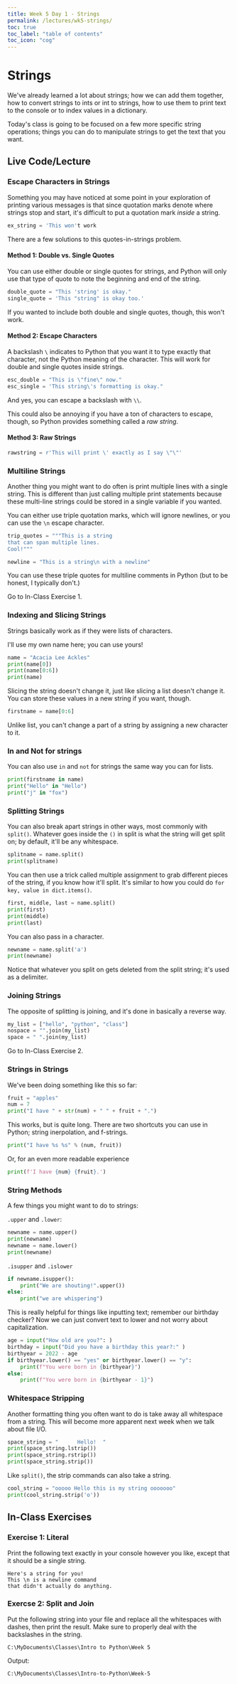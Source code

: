 ```yaml
---
title: Week 5 Day 1 - Strings
permalink: /lectures/wk5-strings/
toc: true
toc_label: "table of contents"
toc_icon: "cog"
---
```


# Strings

We've already learned a lot about strings; how we can add them together, how to convert strings to ints or int to strings, how to use them to print text to the console or to index values in a dictionary. 

Today's class is going to be focused on a few more specific string operations; things you can do to manipulate strings to get the text that you want. 

## Live Code/Lecture

### Escape Characters in Strings

Something you may have noticed at some point in your exploration of printing various messages is that since quotation marks denote where strings stop and start, it's difficult to put a quotation mark _inside_ a string. 

```py
ex_string = 'This won't work
```
There are a few solutions to this quotes-in-strings problem.

#### Method 1: Double vs. Single Quotes

You can use either double or single quotes for strings, and Python will only use that type of quote to note the beginning and end of the string. 

```py
double_quote = "This 'string' is okay."
single_quote = 'This "string" is okay too.'
```

If you wanted to include both double and single quotes, though, this won't work. 

#### Method 2: Escape Characters

A backslash `\` indicates to Python that you want it to type exactly that character, not the Python meaning of the character. This will work for double and single quotes inside strings.

```py
esc_double = "This is \"fine\" now."
esc_single = 'This string\'s formatting is okay."
```

And yes, you can escape a backslash with `\\`. 

This could also be annoying if you have a ton of characters to escape, though, so Python provides something called a _raw string_. 

#### Method 3: Raw Strings

```py
rawstring = r'This will print \' exactly as I say \"\"'
```

### Multiline Strings

Another thing you might want to do often is print multiple lines with a single string. This is different than just calling multiple print statements because these multi-line strings could be stored in a single variable if you wanted. 

You can either use triple quotation marks, which will ignore newlines, or you can use the `\n` escape character.

```py
trip_quotes = """This is a string
that can span multiple lines.
Cool!"""

newline = "This is a string\n with a newline"
```

You can use these triple quotes for multiline comments in Python (but to be honest, I typically don't.)

Go to In-Class Exercise 1. 

### Indexing and Slicing Strings

Strings basically work as if they were lists of characters. 

I'll use my own name here; you can use yours!

```py
name = "Acacia Lee Ackles"
print(name[0])
print(name[0:6])
print(name)
```

Slicing the string doesn't change it, just like slicing a list doesn't change it. You can store these values in a new string if you want, though. 

```py
firstname = name[0:6]
```

Unlike list, you can't change a part of a string by assigning a new character to it. 

### In and Not for strings

You can also use `in` and `not` for strings the same way you can for lists. 

```py
print(firstname in name)
print("Hello" in "Hello")
print("j" in "fox")
```

### Splitting Strings

You can also break apart strings in other ways, most commonly with `split()`. Whatever goes inside the `()` in split is what the string will get split on; by default, it'll be any whitespace. 

```py
splitname = name.split()
print(splitname)
```

You can then use a trick called multiple assignment to grab different pieces of the string, if you know how it'll split. It's similar to how you could do `for key, value in dict.items()`. 

```py
first, middle, last = name.split()
print(first)
print(middle)
print(last)
```

You can also pass in a character.

```py
newname = name.split('a')
print(newname)
```

Notice that whatever you split on gets deleted from the split string; it's used as a delimiter. 

### Joining Strings

The opposite of splitting is joining, and it's done in basically a reverse way. 

```py
my_list = ["hello", "python", "class"]
nospace = "".join(my_list)
space = " ".join(my_list)
```

Go to In-Class Exercise 2.

### Strings in Strings

We've been doing something like this so far:

```py
fruit = "apples"
num = 7
print("I have " + str(num) + " " + fruit + ".")
```

This works, but is quite long. There are two shortcuts you can use in Python; string inerpolation, and f-strings. 

```py
print("I have %s %s" % (num, fruit))
```

Or, for an even more readable experience

```py
print(f'I have {num} {fruit}.')
```

### String Methods

A few things you might want to do to strings:

`.upper` and `.lower`:

```py
newname = name.upper()
print(newname)
newname = name.lower()
print(newname)
```

`.isupper` and `.islower`
```py
if newname.isupper():
    print("We are shouting!".upper())
else:
    print("we are whispering")
```

This is really helpful for things like inputting text; remember our birthday checker? Now we can just convert text to lower and not worry about capitalization. 

```py
age = input("How old are you?": )
birthday = input("Did you have a birthday this year?:" )
birthyear = 2022 - age
if birthyear.lower() == "yes" or birthyear.lower() == "y":
    print(f"You were born in {birthyear}")
else:
    print(f"You were born in {birthyear - 1}")
```

### Whitespace Stripping

Another formatting thing you often want to do is take away all whitespace from a string. This will become more apparent next week when we talk about file I/O. 

```py
space_string = "      Hello!  "
print(space_string.lstrip())
print(space_string.rstrip())
print(space_string.strip())
```

Like `split()`, the strip commands can also take a string.

```py
cool_string = "ooooo Hello this is my string ooooooo"
print(cool_string.strip('o'))
```


## In-Class Exercises


### Exercise 1: Literal

Print the following text exactly in your console however you like, except that it should be a single string.  

```
Here's a string for you!
This \n is a newline command
that didn't actually do anything.
```

### Exercse 2: Split and Join

Put the following string into your file and replace all the whitespaces with dashes, then print the result. Make sure to properly deal with the backslashes in the string. 

```
C:\MyDocuments\Classes\Intro to Python\Week 5
```

Output:

```
C:\MyDocuments\Classes\Intro-to-Python\Week-5
```
